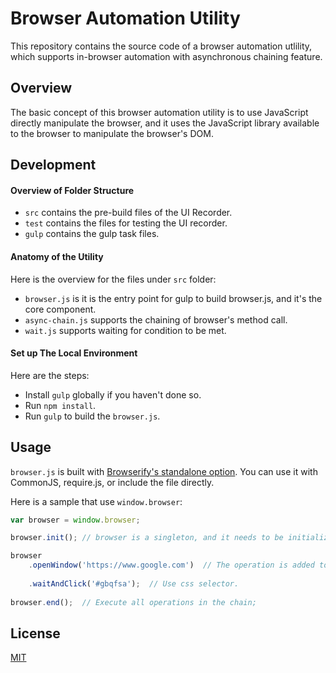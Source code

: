 # Browser Automation Utility

This repository contains the source code of a browser automation utlility, which supports in-browser automation with asynchronous chaining feature.

## Overview

The basic concept of this browser automation utility is to use JavaScript directly manipulate the browser, and it uses the JavaScript library available to the browser to manipulate the browser's DOM.

## Development

#### Overview of Folder Structure

* `src` contains the pre-build files of the UI Recorder.
* `test` contains the files for testing the UI recorder.
* `gulp` contains the gulp task files.

#### Anatomy of the Utility

Here is the overview for the files under `src` folder:

* `browser.js` is it is the entry point for gulp to build browser.js, and it's the core component.
* `async-chain.js` supports the chaining of browser's method call.
* `wait.js` supports waiting for condition to be met.

#### Set up The Local Environment

Here are the steps:

* Install `gulp` globally if you haven't done so.
* Run `npm install`.
* Run `gulp` to build the `browser.js`.

## Usage

`browser.js` is built with [Browserify's standalone option](http://www.forbeslindesay.co.uk/post/46324645400/standalone-browserify-builds). You can use it with CommonJS, require.js, or include the file directly.

Here is a sample that use `window.browser`:
```javascript
var browser = window.browser;

browser.init(); // browser is a singleton, and it needs to be initialized.

browser
    .openWindow('https://www.google.com')  // The operation is added to the chain, but not executed yet.
    
    .waitAndClick('#gbqfsa');  // Use css selector.
    
browser.end();  // Execute all operations in the chain;
```

## License

[MIT](http://opensource.org/licenses/MIT)